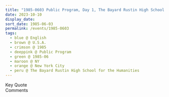 ```yaml
---
title: "1985-0603 Public Program, Day 1, The Bayard Rustin High School for the Humanities, 351 W 18th Street, New York City, NY, U.S.A."
date: 2023-10-10
display_date: 
sort_date: 1985-06-03
permalink: /events/1985-0603
tags:
  - blue @ English
  - brown @ U.S.A.
  - crimson @ 1985
  - deeppink @ Public Program
  - green @ 1985-06
  - maroon @ NY
  - orange @ New York City
  - peru @ The Bayard Rustin High School for the Humanities
---
```


<wave-list>
  <list-title color="green" width="75">Key Quote</list-title>
  <list-item color="BlanchedAlmond"  width="200"></list-item>
  <list-item color="Lavender"></list-item>
  <list-item color="BlanchedAlmond"></list-item>
</wave-list>

<br>

<wave-list>
  <list-title color="green" width="75">Comments</list-title>
  <list-item color="BlanchedAlmond"  width="200"></list-item>
  <list-item color="Lavender"></list-item>
  <list-item color="BlanchedAlmond"></list-item>
</wave-list>